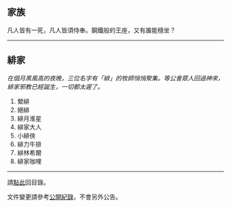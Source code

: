 ## 家族

凡人皆有一死，凡人皆須侍奉。鋼鐵般的王座，又有誰能穩坐？

---

## 緋家

_在個月黑風高的夜晚，三位名字有「緋」的牧師悄悄聚集。等公會眾人回過神來，緋家邪教已經誕生，一切都太遲了。_

1. 縈緋
1. 絕緋
1. 緋月淮星
1. 緋家大人
1. 小緋俠
1. 緋力牛排
1. 緋林希爾
1. 緋家咖哩

--- 

請[點此](index.html)回目錄。

文件變更請參考[公開紀錄](https://github.com/badbadweather/badbadweather.github.io/commits/master/houses.md)，不會另外公告。

